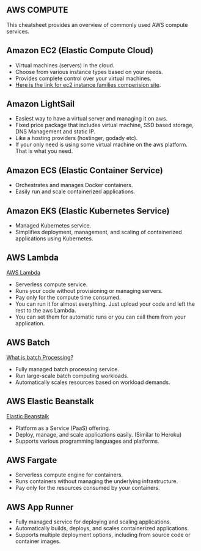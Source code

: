 ## AWS COMPUTE

This cheatsheet provides an overview of commonly used AWS compute services.

## Amazon EC2 (Elastic Compute Cloud)

- Virtual machines (servers) in the cloud.
- Choose from various instance types based on your needs.
- Provides complete control over your virtual machines.
- [Here is the link for ec2 instance families comperision site](https://ec2instances.info).

## Amazon LightSail

- Easiest way to have a virtual server and managing it on aws.
- Fixed price package that includes virtual machine, SSD based storage, DNS Management and static IP.
- Like a hosting providers (hostinger, godady etc).
- If your only need is using some virtual machine on the aws platform. That is what you need.

## Amazon ECS (Elastic Container Service)

- Orchestrates and manages Docker containers.
- Easily run and scale containerized applications.

## Amazon EKS (Elastic Kubernetes Service)

- Managed Kubernetes service.
- Simplifies deployment, management, and scaling of containerized applications using Kubernetes.

## AWS Lambda

[AWS Lambda](https://aws.amazon.com/lambda/)

- Serverless compute service.
- Runs your code without provisioning or managing servers.
- Pay only for the compute time consumed.
- You can run it for almost everything. Just upload your code and left the rest to the aws Lambda.
- You can set them for automatic runs or you can call them from your application.

## AWS Batch

[What is batch Processing?](https://aws.amazon.com/what-is/batch-processing/)

- Fully managed batch processing service.
- Run large-scale batch computing workloads.
- Automatically scales resources based on workload demands.

## AWS Elastic Beanstalk

[Elastic Beanstalk](https://aws.amazon.com/elasticbeanstalk/)

- Platform as a Service (PaaS) offering.
- Deploy, manage, and scale applications easily. (Similar to Heroku)
- Supports various programming languages and platforms.

## AWS Fargate

- Serverless compute engine for containers.
- Runs containers without managing the underlying infrastructure.
- Pay only for the resources consumed by your containers.

## AWS App Runner

- Fully managed service for deploying and scaling applications.
- Automatically builds, deploys, and scales containerized applications.
- Supports multiple deployment options, including from source code or container images.
